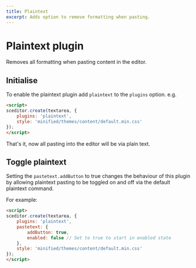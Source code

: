 ```yaml
---
title: Plaintext
excerpt: Adds option to remove formatting when pasting.
---
```

# Plaintext plugin <a id="plaintext"></a>

Removes all formatting when pasting content in the editor.


## Initialise <a id="initialise"></a>

To enable the plaintext plugin add `plaintext` to the `plugins` option. e.g.

```html
<script>
sceditor.create(textarea, {
	plugins: 'plaintext',
	style: 'minified/themes/content/default.min.css'
});
</script>
```

That's it, now all pasting into the editor will be via plain text.

## Toggle plaintext

Setting the `pastetext.addButton` to true changes the behaviour of this plugin
by allowing plaintext pasting to be toggled on and off via the default plaintext
command.

For example:

```html
<script>
sceditor.create(textarea, {
    plugins: 'plaintext',
    pastetext: {
        addButton: true,
        enabled: false // Set to true to start in enabled state
    },
	style: 'minified/themes/content/default.min.css'
});
</script>
```
